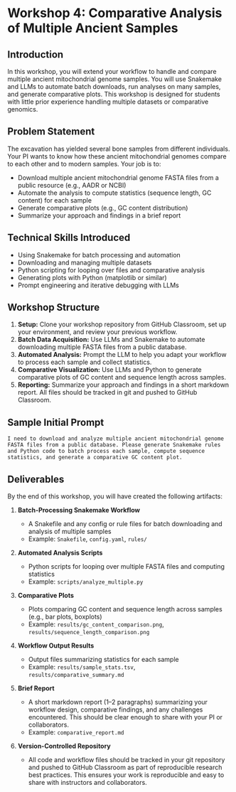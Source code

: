 # Workshop 4: Comparative Analysis of Multiple Ancient Samples

## Introduction
In this workshop, you will extend your workflow to handle and compare multiple ancient mitochondrial genome samples. You will use Snakemake and LLMs to automate batch downloads, run analyses on many samples, and generate comparative plots. This workshop is designed for students with little prior experience handling multiple datasets or comparative genomics.

## Problem Statement
The excavation has yielded several bone samples from different individuals. Your PI wants to know how these ancient mitochondrial genomes compare to each other and to modern samples. Your job is to:
- Download multiple ancient mitochondrial genome FASTA files from a public resource (e.g., AADR or NCBI)
- Automate the analysis to compute statistics (sequence length, GC content) for each sample
- Generate comparative plots (e.g., GC content distribution)
- Summarize your approach and findings in a brief report

## Technical Skills Introduced
- Using Snakemake for batch processing and automation
- Downloading and managing multiple datasets
- Python scripting for looping over files and comparative analysis
- Generating plots with Python (matplotlib or similar)
- Prompt engineering and iterative debugging with LLMs

## Workshop Structure
1. **Setup:** Clone your workshop repository from GitHub Classroom, set up your environment, and review your previous workflow.
2. **Batch Data Acquisition:** Use LLMs and Snakemake to automate downloading multiple FASTA files from a public database.
3. **Automated Analysis:** Prompt the LLM to help you adapt your workflow to process each sample and collect statistics.
4. **Comparative Visualization:** Use LLMs and Python to generate comparative plots of GC content and sequence length across samples.
5. **Reporting:** Summarize your approach and findings in a short markdown report. All files should be tracked in git and pushed to GitHub Classroom.

## Sample Initial Prompt
```
I need to download and analyze multiple ancient mitochondrial genome FASTA files from a public database. Please generate Snakemake rules and Python code to batch process each sample, compute sequence statistics, and generate a comparative GC content plot.
```

## Deliverables
By the end of this workshop, you will have created the following artifacts:

1. **Batch-Processing Snakemake Workflow**
   - A Snakefile and any config or rule files for batch downloading and analysis of multiple samples
   - Example: `Snakefile`, `config.yaml`, `rules/`

2. **Automated Analysis Scripts**
   - Python scripts for looping over multiple FASTA files and computing statistics
   - Example: `scripts/analyze_multiple.py`

3. **Comparative Plots**
   - Plots comparing GC content and sequence length across samples (e.g., bar plots, boxplots)
   - Example: `results/gc_content_comparison.png`, `results/sequence_length_comparison.png`

4. **Workflow Output Results**
   - Output files summarizing statistics for each sample
   - Example: `results/sample_stats.tsv`, `results/comparative_summary.md`

5. **Brief Report**
   - A short markdown report (1–2 paragraphs) summarizing your workflow design, comparative findings, and any challenges encountered. This should be clear enough to share with your PI or collaborators.
   - Example: `comparative_report.md`

6. **Version-Controlled Repository**
   - All code and workflow files should be tracked in your git repository and pushed to GitHub Classroom as part of reproducible research best practices. This ensures your work is reproducible and easy to share with instructors and collaborators.
